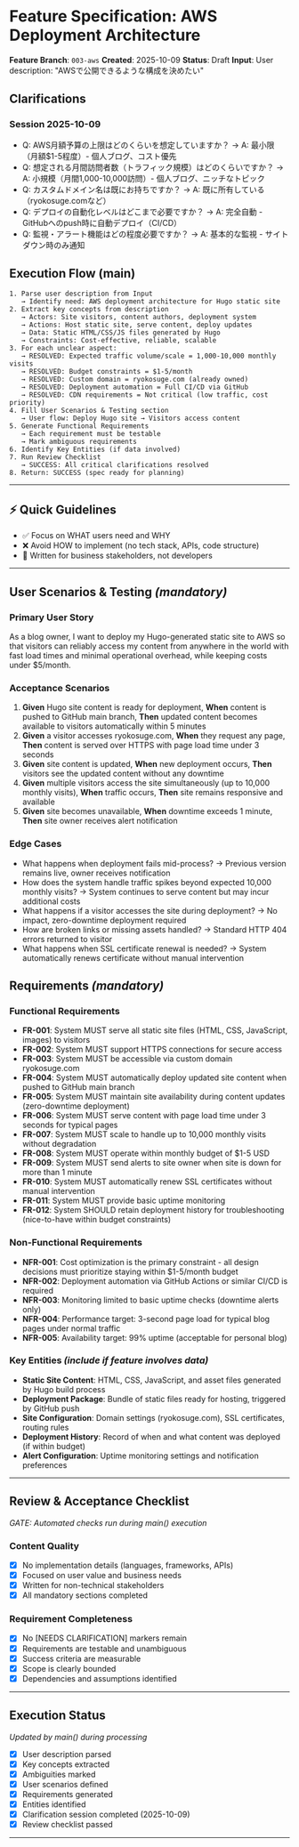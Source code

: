 # Feature Specification: AWS Deployment Architecture

**Feature Branch**: `003-aws`
**Created**: 2025-10-09
**Status**: Draft
**Input**: User description: "AWSで公開できるような構成を決めたい"

## Clarifications

### Session 2025-10-09
- Q: AWS月額予算の上限はどのくらいを想定していますか？ → A: 最小限（月額$1-5程度）- 個人ブログ、コスト優先
- Q: 想定される月間訪問者数（トラフィック規模）はどのくらいですか？ → A: 小規模（月間1,000-10,000訪問）- 個人ブログ、ニッチなトピック
- Q: カスタムドメイン名は既にお持ちですか？ → A: 既に所有している（ryokosuge.comなど）
- Q: デプロイの自動化レベルはどこまで必要ですか？ → A: 完全自動 - GitHubへのpush時に自動デプロイ（CI/CD）
- Q: 監視・アラート機能はどの程度必要ですか？ → A: 基本的な監視 - サイトダウン時のみ通知

## Execution Flow (main)
```
1. Parse user description from Input
   → Identify need: AWS deployment architecture for Hugo static site
2. Extract key concepts from description
   → Actors: Site visitors, content authors, deployment system
   → Actions: Host static site, serve content, deploy updates
   → Data: Static HTML/CSS/JS files generated by Hugo
   → Constraints: Cost-effective, reliable, scalable
3. For each unclear aspect:
   → RESOLVED: Expected traffic volume/scale = 1,000-10,000 monthly visits
   → RESOLVED: Budget constraints = $1-5/month
   → RESOLVED: Custom domain = ryokosuge.com (already owned)
   → RESOLVED: Deployment automation = Full CI/CD via GitHub
   → RESOLVED: CDN requirements = Not critical (low traffic, cost priority)
4. Fill User Scenarios & Testing section
   → User flow: Deploy Hugo site → Visitors access content
5. Generate Functional Requirements
   → Each requirement must be testable
   → Mark ambiguous requirements
6. Identify Key Entities (if data involved)
7. Run Review Checklist
   → SUCCESS: All critical clarifications resolved
8. Return: SUCCESS (spec ready for planning)
```

---

## ⚡ Quick Guidelines
- ✅ Focus on WHAT users need and WHY
- ❌ Avoid HOW to implement (no tech stack, APIs, code structure)
- 👥 Written for business stakeholders, not developers

---

## User Scenarios & Testing *(mandatory)*

### Primary User Story
As a blog owner, I want to deploy my Hugo-generated static site to AWS so that visitors can reliably access my content from anywhere in the world with fast load times and minimal operational overhead, while keeping costs under $5/month.

### Acceptance Scenarios
1. **Given** Hugo site content is ready for deployment, **When** content is pushed to GitHub main branch, **Then** updated content becomes available to visitors automatically within 5 minutes
2. **Given** a visitor accesses ryokosuge.com, **When** they request any page, **Then** content is served over HTTPS with page load time under 3 seconds
3. **Given** site content is updated, **When** new deployment occurs, **Then** visitors see the updated content without any downtime
4. **Given** multiple visitors access the site simultaneously (up to 10,000 monthly visits), **When** traffic occurs, **Then** site remains responsive and available
5. **Given** site becomes unavailable, **When** downtime exceeds 1 minute, **Then** site owner receives alert notification

### Edge Cases
- What happens when deployment fails mid-process? → Previous version remains live, owner receives notification
- How does the system handle traffic spikes beyond expected 10,000 monthly visits? → System continues to serve content but may incur additional costs
- What happens if a visitor accesses the site during deployment? → No impact, zero-downtime deployment required
- How are broken links or missing assets handled? → Standard HTTP 404 errors returned to visitor
- What happens when SSL certificate renewal is needed? → System automatically renews certificate without manual intervention

## Requirements *(mandatory)*

### Functional Requirements
- **FR-001**: System MUST serve all static site files (HTML, CSS, JavaScript, images) to visitors
- **FR-002**: System MUST support HTTPS connections for secure access
- **FR-003**: System MUST be accessible via custom domain ryokosuge.com
- **FR-004**: System MUST automatically deploy updated site content when pushed to GitHub main branch
- **FR-005**: System MUST maintain site availability during content updates (zero-downtime deployment)
- **FR-006**: System MUST serve content with page load time under 3 seconds for typical pages
- **FR-007**: System MUST scale to handle up to 10,000 monthly visits without degradation
- **FR-008**: System MUST operate within monthly budget of $1-5 USD
- **FR-009**: System MUST send alerts to site owner when site is down for more than 1 minute
- **FR-010**: System MUST automatically renew SSL certificates without manual intervention
- **FR-011**: System MUST provide basic uptime monitoring
- **FR-012**: System SHOULD retain deployment history for troubleshooting (nice-to-have within budget constraints)

### Non-Functional Requirements
- **NFR-001**: Cost optimization is the primary constraint - all design decisions must prioritize staying within $1-5/month budget
- **NFR-002**: Deployment automation via GitHub Actions or similar CI/CD is required
- **NFR-003**: Monitoring limited to basic uptime checks (downtime alerts only)
- **NFR-004**: Performance target: 3-second page load for typical blog pages under normal traffic
- **NFR-005**: Availability target: 99% uptime (acceptable for personal blog)

### Key Entities *(include if feature involves data)*
- **Static Site Content**: HTML, CSS, JavaScript, and asset files generated by Hugo build process
- **Deployment Package**: Bundle of static files ready for hosting, triggered by GitHub push
- **Site Configuration**: Domain settings (ryokosuge.com), SSL certificates, routing rules
- **Deployment History**: Record of when and what content was deployed (if within budget)
- **Alert Configuration**: Uptime monitoring settings and notification preferences

---

## Review & Acceptance Checklist
*GATE: Automated checks run during main() execution*

### Content Quality
- [x] No implementation details (languages, frameworks, APIs)
- [x] Focused on user value and business needs
- [x] Written for non-technical stakeholders
- [x] All mandatory sections completed

### Requirement Completeness
- [x] No [NEEDS CLARIFICATION] markers remain
- [x] Requirements are testable and unambiguous
- [x] Success criteria are measurable
- [x] Scope is clearly bounded
- [x] Dependencies and assumptions identified

---

## Execution Status
*Updated by main() during processing*

- [x] User description parsed
- [x] Key concepts extracted
- [x] Ambiguities marked
- [x] User scenarios defined
- [x] Requirements generated
- [x] Entities identified
- [x] Clarification session completed (2025-10-09)
- [x] Review checklist passed

---
